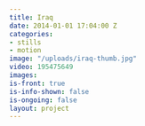 ```yaml
---
title: Iraq
date: 2014-01-01 17:04:00 Z
categories:
- stills
- motion
image: "/uploads/iraq-thumb.jpg"
video: 195475649
images: 
is-front: true
is-info-shown: false
is-ongoing: false
layout: project
---
```


